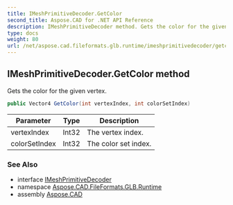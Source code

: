 ```yaml
---
title: IMeshPrimitiveDecoder.GetColor
second_title: Aspose.CAD for .NET API Reference
description: IMeshPrimitiveDecoder method. Gets the color for the given vertex
type: docs
weight: 80
url: /net/aspose.cad.fileformats.glb.runtime/imeshprimitivedecoder/getcolor/
---
```

## IMeshPrimitiveDecoder.GetColor method

Gets the color for the given vertex.

```csharp
public Vector4 GetColor(int vertexIndex, int colorSetIndex)
```

| Parameter | Type | Description |
| --- | --- | --- |
| vertexIndex | Int32 | The vertex index. |
| colorSetIndex | Int32 | The color set index. |

### See Also

* interface [IMeshPrimitiveDecoder](../)
* namespace [Aspose.CAD.FileFormats.GLB.Runtime](../../../aspose.cad.fileformats.glb.runtime/)
* assembly [Aspose.CAD](../../../)


